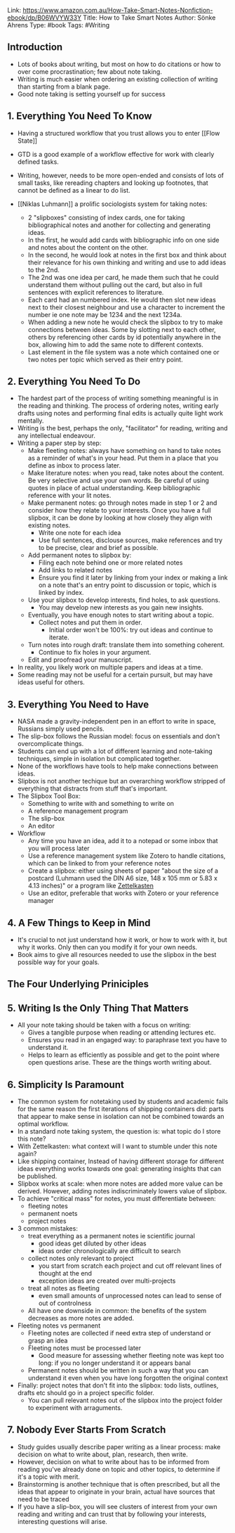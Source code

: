 Link: https://www.amazon.com.au/How-Take-Smart-Notes-Nonfiction-ebook/dp/B06WVYW33Y
Title: How to Take Smart Notes
Author: Sönke Ahrens
Type: #book
Tags: #Writing

## Introduction

* Lots of books about writing, but most on how to do citations or how to over come procrastination; few about note taking.
* Writing is much easier when ordering an existing collection of writing than starting from a blank page.
* Good note taking is setting yourself up for success

## 1. Everything You Need To Know

* Having a structured workflow that you trust allows you to enter [[Flow State]]
* GTD is a good example of a workflow effective for work with clearly defined tasks.
* Writing, however, needs to be more open-ended and consists of lots of small tasks, like rereading chapters and looking up footnotes, that cannot be defined as a linear to do list.

* [[Niklas Luhmann]] a prolific sociologists system for taking notes:
	* 2 "slipboxes" consisting of index cards, one for taking bibliographical notes and another for collecting and generating ideas.
	* In the first, he would add cards with bibliographic info on one side and notes about the content on the other.
	* In the second, he would look at notes in the first box and think about their relevance for his own thinking and writing and use to add ideas to the 2nd.
	* The 2nd was one idea per card, he made them such that he could understand them without pulling out the card, but also in full sentences with explicit references to literature.
	* Each card had an numbered index. He would then slot new ideas next to their closest neighbour and use a character to increment the number ie one note may be 1234 and the next 1234a.
	* When adding a new note he would check the slipbox to try to make connections between ideas. Some by slotting next to each other, others by referencing other cards by id potentially anywhere in the box, allowing him to add the same note to different contexts.
	* Last element in the file system was a note which contained one or two notes per topic which served as their entry point.

## 2. Everything You Need To Do

* The hardest part of the process of writing something meaningful is in the reading and thinking. The process of ordering notes, writing early drafts using notes and performing final edits is actually quite light work mentally.
* Writing is the best, perhaps the only, "facilitator" for reading, writing and any intellectual endeavour.
* Writing a paper step by step:
	* Make fleeting notes: always have something on hand to take notes as a reminder of what's in your head. Put them in a place that you define as inbox to process later.
	* Make literature notes: when you read, take notes about the content. Be very selective and use your own words. Be careful of using quotes in place of actual understanding. Keep bibliographic reference with your lit notes.
	* Make permanent notes: go through notes made in step 1 or 2 and consider how they relate to your interests. Once you have a full slipbox, it can be done by looking at how closely they align with existing notes.
		* Write one note for each idea
		* Use full sentences, disclouse sources, make references and try to be precise, clear and brief as possible.
	* Add permanent notes to slipbox by:
		* Filing each note behind one or more related notes
		* Add links to related notes
		* Ensure you find it later by linking from your index or making a link on a note that's an entry point to discussion or topic, which is linked by index.
	* Use your slipbox to develop interests, find holes, to ask questions.
		* You may develop new interests as you gain new insights.
	* Eventually, you have enough notes to start writing about a topic.
		* Collect notes and put them in order.
			* Initial order won't be 100%: try out ideas and continue to iterate.
	* Turn notes into rough draft: translate them into something coherent.
		* Continue to fix holes in your argument.
	* Edit and proofread your manuscript.
* In reality, you likely work on multiple papers and ideas at a time.
* Some reading may not be useful for a certain pursuit, but may have ideas useful for others.

## 3. Everything You Need to Have

* NASA made a gravity-independent pen in an effort to write in space, Russians simply used pencils.
* The slip-box follows the Russian model: focus on essentials and don't overcomplicate things.
* Students can end up with a lot of different learning and note-taking techniques, simple in isolation but complicated together.
* None of the workflows have tools to help make connections between ideas.
* Slipbox is not another techique but an overarching workflow stripped of everything that distracts from stuff that's important.
* The Slipbox Tool Box:
	* Something to write with and something to write on
	* A reference management program
	* The slip-box
	* An editor
* Workflow
	* Any time you have an idea, add it to a notepad or some inbox that you will process later
	* Use a reference management system like Zotero to handle citations, which can be linked to from your reference notes
	* Create a slipbox: either using sheets of paper "about the size of a postcard (Luhmann used the DIN A6 size, 148 x 105 mm or 5.83 x 4.13 inches)" or a program like [Zettelkasten](https://zettelkasten.de/the-archive/)
	* Use an editor, preferable that works with Zotero or your reference manager

## 4. A Few Things to Keep in Mind

* It's crucial to not just understand how it work, or how to work with it, but why it works. Only then can you modify it for your own needs.
* Book aims to give all resources needed to use the slipbox in the best possible way for your goals.

## The Four Underlying Priniciples

## 5. Writing Is the Only Thing That Matters
* All your note taking should be taken with a focus on writing:
	* Gives a tangible purpose when reading or attending lectures etc.
	* Ensures you read in an engaged way: to paraphrase text you have to understand it.
	* Helps to learn as efficiently as possible and get to the point where open questions arise. These are the things worth writing about.

## 6. Simplicity Is Paramount

* The common system for notetaking used by students and academic fails for the same reason the first iterations of shipping containers did: parts that appear to make sense in isolation can not be combined towards an optimal workflow.
* In a standard note taking system, the question is: what topic do I store this note?
* With Zettelkasten: what context will I want to stumble under this note again?
* Like shipping container, Instead of having different storage for different ideas everything works towards one goal: generating insights that can be published.
* Slipbox works at scale: when more notes are added more value can be derived. However, adding notes indiscriminately lowers value of slipbox.
* To achieve "critical mass" for notes, you must differentiate between:
	* fleeting notes
	* permanent noets
	* project notes
* 3 common mistakes:
	* treat everything as a permanent notes ie scientific journal
		* good ideas get diluted by other ideas
		* ideas order chronologically are difficult to search
	* collect notes only relevant to project
		* you start from scratch each project and cut off relevant lines of thought at the end
		* exception ideas are created over multi-projects
	* treat all notes as fleeting
		* even small amounts of unprocessed notes can lead to sense of out of controlness
	* All have one downside in common: the benefits of the system decreases as more notes are added.
* Fleeting notes vs permanent
	* Fleeting notes are collected if need extra step of understand or grasp an idea
	* Fleeting notes must be processed later
		* Good measure for assessing whether fleeting note was kept too long: if you no longer understand it or appears banal
	* Permanent notes should be written in such a way that you can understand it even when you have long forgotten the original context
* Finally: project notes that don't fit into the slipbox: todo lists, outlines, drafts etc should go in a project specific folder.
	* You can pull relevant notes out of the slipbox into the project folder to experiment with arraguments.

## 7. Nobody Ever Starts From Scratch

* Study guides usually describe paper writing as a linear process: make decision on what to write about, plan, research, then write.
* However, decision on what to write about has to be informed from reading you've already done on topic and other topics, to determine if it's a topic with merit.
* Brainstorming is another technique that is often prescribed, but all the ideas that appear to originate in your brain, actual have sources that need to be traced
* If you have a slip-box, you will see clusters of interest from your own reading and writing and can trust that by following your interests, interesting questions will arise.